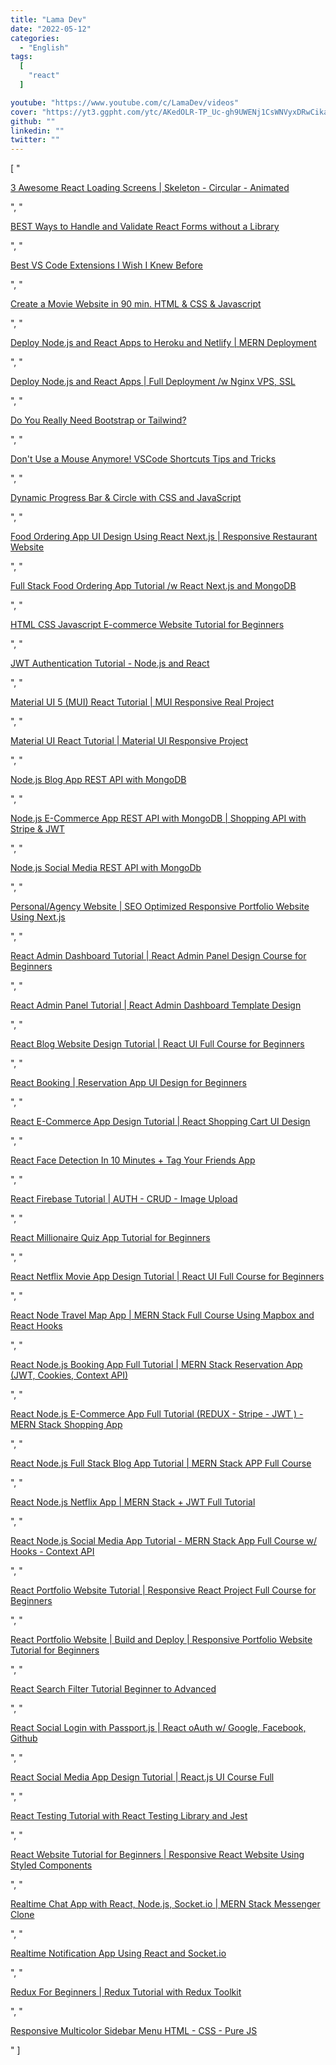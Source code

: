 ```yaml
---
title: "Lama Dev"
date: "2022-05-12"
categories:
  - "English"
tags:
  [
    "react"
  ]

youtube: "https://www.youtube.com/c/LamaDev/videos"
cover: "https://yt3.ggpht.com/ytc/AKedOLR-TP_Uc-gh9UWENj1CsWNVyxDRwCikaVARVwhY=s88-c-k-c0x00ffffff-no-rj"
github: ""
linkedin: ""
twitter: ""
---
```



[ "<p><a href='https://www.youtube.com/watch?v=PNQGbczXkMI'>3 Awesome React Loading Screens | Skeleton - Circular - Animated</a></p>", "<p><a href='https://www.youtube.com/watch?v=tIdNeoHniEY'>BEST Ways to Handle and Validate React Forms without a Library</a></p>", "<p><a href='https://www.youtube.com/watch?v=ZqW8JT1gt4U'>Best VS Code Extensions I Wish I Knew Before</a></p>", "<p><a href='https://www.youtube.com/watch?v=AOlkcLtyXkw'>Create a Movie Website in 90 min. HTML &amp; CSS &amp; Javascript</a></p>", "<p><a href='https://www.youtube.com/watch?v=5dQC2JUd27g'>Deploy Node.js and React Apps to Heroku and Netlify | MERN Deployment</a></p>", "<p><a href='https://www.youtube.com/watch?v=Nxw2j1-srVc'>Deploy Node.js and React Apps | Full Deployment /w Nginx VPS, SSL</a></p>", "<p><a href='https://www.youtube.com/watch?v=omWmWu1XO8U'>Do You Really Need Bootstrap or Tailwind?</a></p>", "<p><a href='https://www.youtube.com/watch?v=jsZoR1kkq6s'>Don't Use a Mouse Anymore! VSCode Shortcuts Tips and Tricks</a></p>", "<p><a href='https://www.youtube.com/watch?v=UCG8JObh0qU'>Dynamic Progress Bar &amp; Circle with CSS and JavaScript</a></p>", "<p><a href='https://www.youtube.com/watch?v=vIxGDq1SPZQ'>Food Ordering App UI Design Using React Next.js | Responsive Restaurant Website</a></p>", "<p><a href='https://www.youtube.com/watch?v=Z-hACIsjv4E'>Full Stack Food Ordering App Tutorial /w React Next.js and MongoDB</a></p>", "<p><a href='https://www.youtube.com/watch?v=b3Gqq_k-g24'>HTML CSS Javascript E-commerce Website Tutorial for Beginners</a></p>", "<p><a href='https://www.youtube.com/watch?v=Yh5Lil03tpI'>JWT Authentication Tutorial - Node.js and React</a></p>", "<p><a href='https://www.youtube.com/watch?v=fzxEECHnsvU'>Material UI 5 (MUI) React Tutorial | MUI Responsive Real Project</a></p>", "<p><a href='https://www.youtube.com/watch?v=lKZiXQWnlUw'>Material UI React Tutorial | Material UI Responsive Project</a></p>", "<p><a href='https://www.youtube.com/watch?v=OML9f6LXUUs'>Node.js Blog App REST API with MongoDB</a></p>", "<p><a href='https://www.youtube.com/watch?v=rMiRZ1iRC0A'>Node.js E-Commerce App REST API with MongoDB | Shopping API with Stripe &amp; JWT</a></p>", "<p><a href='https://www.youtube.com/watch?v=ldGl6L4Vktk'>Node.js Social Media REST API with MongoDb</a></p>", "<p><a href='https://www.youtube.com/watch?v=erpw_22yAJM'>Personal/Agency Website | SEO Optimized Responsive Portfolio Website Using Next.js</a></p>", "<p><a href='https://www.youtube.com/watch?v=aTPkos3LKi8'>React Admin Dashboard Tutorial | React Admin Panel Design Course for Beginners</a></p>", "<p><a href='https://www.youtube.com/watch?v=yKV1IGahXqA'>React Admin Panel Tutorial | React Admin Dashboard Template Design</a></p>", "<p><a href='https://www.youtube.com/watch?v=tlTdbc5byAs'>React Blog Website Design Tutorial | React UI Full Course for Beginners</a></p>", "<p><a href='https://www.youtube.com/watch?v=RkWpJ4XUHuw'>React Booking | Reservation App UI Design for Beginners</a></p>", "<p><a href='https://www.youtube.com/watch?v=c1xTDSIXit8'>React E-Commerce App Design Tutorial | React Shopping Cart UI Design</a></p>", "<p><a href='https://www.youtube.com/watch?v=wVK3HHbli7g'>React Face Detection In 10 Minutes + Tag Your Friends App</a></p>", "<p><a href='https://www.youtube.com/watch?v=D9W7AFeJ3kk'>React Firebase Tutorial | AUTH - CRUD - Image Upload</a></p>", "<p><a href='https://www.youtube.com/watch?v=EPh_VbMxu4E'>React Millionaire Quiz App Tutorial for Beginners</a></p>", "<p><a href='https://www.youtube.com/watch?v=FzWG8jiw4XM'>React Netflix Movie App Design Tutorial | React UI Full Course for Beginners</a></p>", "<p><a href='https://www.youtube.com/watch?v=9oEQvI7K-rA'>React Node Travel Map App | MERN Stack Full Course Using Mapbox and React Hooks</a></p>", "<p><a href='https://www.youtube.com/watch?v=k3Vfj-e1Ma4'>React Node.js Booking App Full Tutorial | MERN Stack Reservation App (JWT, Cookies, Context API)</a></p>", "<p><a href='https://www.youtube.com/watch?v=y66RgYMAgSo'>React Node.js E-Commerce App Full Tutorial (REDUX - Stripe - JWT ) - MERN Stack Shopping App</a></p>", "<p><a href='https://www.youtube.com/watch?v=LelifxOrzvw'>React Node.js Full Stack Blog App Tutorial | MERN Stack APP Full Course</a></p>", "<p><a href='https://www.youtube.com/watch?v=tsNswx0nRKM'>React Node.js Netflix App | MERN Stack + JWT Full Tutorial</a></p>", "<p><a href='https://www.youtube.com/watch?v=pFHyZvVxce0'>React Node.js Social Media App Tutorial - MERN Stack App Full Course w/ Hooks - Context API</a></p>", "<p><a href='https://www.youtube.com/watch?v=7WwtzsSHdpI'>React Portfolio Website Tutorial | Responsive React Project Full Course for Beginners</a></p>", "<p><a href='https://www.youtube.com/watch?v=hQjlM-8C4Ps'>React Portfolio Website | Build and Deploy | Responsive Portfolio Website Tutorial for Beginners</a></p>", "<p><a href='https://www.youtube.com/watch?v=MY6ZZIn93V8'>React Search Filter Tutorial Beginner to Advanced</a></p>", "<p><a href='https://www.youtube.com/watch?v=7K9kDrtc4S8'>React Social Login with Passport.js | React oAuth w/ Google, Facebook, Github</a></p>", "<p><a href='https://www.youtube.com/watch?v=zM93yZ_8SvE'>React Social Media App Design Tutorial | React.js UI Course Full</a></p>", "<p><a href='https://www.youtube.com/watch?v=Flo268xRpV0'>React Testing Tutorial with React Testing Library and Jest</a></p>", "<p><a href='https://www.youtube.com/watch?v=9_s_Essow6s'>React Website Tutorial for Beginners | Responsive React Website Using Styled Components</a></p>", "<p><a href='https://www.youtube.com/watch?v=HggSXt1Hzfk'>Realtime Chat App with React, Node.js, Socket.io | MERN Stack Messenger Clone</a></p>", "<p><a href='https://www.youtube.com/watch?v=7vVqMR96T5o'>Realtime Notification App Using React and Socket.io</a></p>", "<p><a href='https://www.youtube.com/watch?v=DYtYyFOfpBY'>Redux For Beginners | Redux Tutorial with Redux Toolkit</a></p>", "<p><a href='https://www.youtube.com/watch?v=k72Q9ltRlFw'>Responsive Multicolor Sidebar Menu HTML - CSS - Pure JS</a></p>" ]
